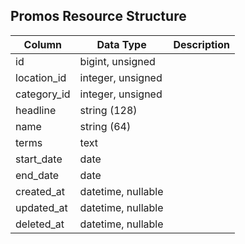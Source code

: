 ## Promos Resource Structure

| Column | Data Type | Description |
| ------ | --------- | ----------- |
| id | bigint, unsigned |  |
| location_id | integer, unsigned |  |
| category_id | integer, unsigned |  |
| headline | string (128) |  |
| name | string (64) |  |
| terms | text |  |
| start_date | date |  |
| end_date | date |  |
| created_at | datetime, nullable |  |
| updated_at | datetime, nullable |  |
| deleted_at | datetime, nullable |  |

